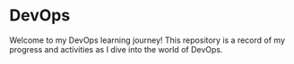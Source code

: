 # DevOps

Welcome to my DevOps learning journey! This repository is a record of my progress and activities as I dive into the world of DevOps. 